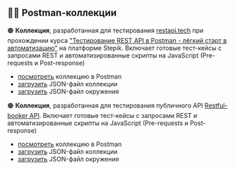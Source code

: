 ## :man_astronaut: Postman-коллекции

:orange_circle: **Коллекция**, разработанная для тестирования [restapi.tech](https://restapi.tech/) при прохождении курса ["Тестирование REST API в Postman - лёгкий старт в автоматизацию"](https://stepik.org/course/131052) на платформе Stepik. Включает готовые тест-кейсы с запросами REST и автоматизированные скрипты на JavaScript (Pre-requests и Post-response)

- [посмотреть](https://www.postman.com/test-public-apis/portfolio/collection/hwl0dh1/stepik-rest-api-course) коллекцию в Postman
- [загрузить](/postman_collections/stepik_rest_api_course/Stepik%20REST%20API%20Course.postman_collection.json) JSON-файл коллекции
- [загрузить](/postman_collections/stepik_rest_api_course/Stepik%20REST%20API%20Course%20Env.postman_environment.json) JSON-файл окружения

:orange_circle: **Коллекция**, разработанная для тестирования публичного API [Restful-booker API](https://restful-booker.herokuapp.com/apidoc/index.html). Включает готовые тест-кейсы с запросами REST и автоматизированные скрипты на JavaScript (Pre-requests и Post-response)

- [посмотреть](https://www.postman.com/test-public-apis/portfolio/collection/whaouku/restful-booker-api) коллекцию в Postman
- [загрузить](/postman_collections/restful_booker_api/Restful-booker%20API.postman_collection.json) JSON-файл коллекции
- [загрузить](/postman_collections/restful_booker_api/Restful-booker%20env.postman_environment.json) JSON-файл окружения
